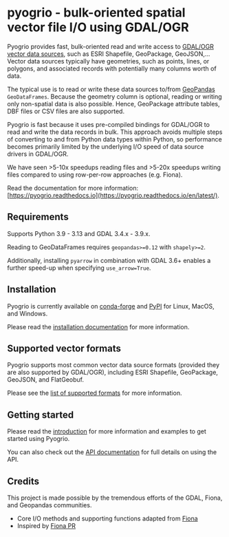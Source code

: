 # pyogrio - bulk-oriented spatial vector file I/O using GDAL/OGR

Pyogrio provides fast, bulk-oriented read and write access to 
[GDAL/OGR vector data sources](https://gdal.org/en/latest/drivers/vector/index.html),
such as ESRI Shapefile, GeoPackage, GeoJSON,... Vector data sources typically
have geometries, such as points, lines, or polygons, and associated records
with potentially many columns worth of data.

The typical use is to read or write these data sources to/from
[GeoPandas](https://github.com/geopandas/geopandas) `GeoDataFrames`. Because
the geometry column is optional, reading or writing only non-spatial data is
also possible. Hence, GeoPackage attribute tables, DBF files or CSV files are
also supported.

Pyogrio is fast because it uses pre-compiled bindings for GDAL/OGR to read and
write the data records in bulk. This approach avoids multiple steps of
converting to and from Python data types within Python, so performance becomes
primarily limited by the underlying I/O speed of data source drivers in
GDAL/OGR.

We have seen \>5-10x speedups reading files and \>5-20x speedups writing files
compared to using row-per-row approaches (e.g. Fiona).

Read the documentation for more information:
[https://pyogrio.readthedocs.io](https://pyogrio.readthedocs.io/en/latest/).

## Requirements

Supports Python 3.9 - 3.13 and GDAL 3.4.x - 3.9.x.

Reading to GeoDataFrames requires `geopandas>=0.12` with `shapely>=2`.

Additionally, installing `pyarrow` in combination with GDAL 3.6+ enables
a further speed-up when specifying `use_arrow=True`.

## Installation

Pyogrio is currently available on
[conda-forge](https://anaconda.org/conda-forge/pyogrio)
and [PyPI](https://pypi.org/project/pyogrio/)
for Linux, MacOS, and Windows.

Please read the
[installation documentation](https://pyogrio.readthedocs.io/en/latest/install.html)
for more information.

## Supported vector formats

Pyogrio supports most common vector data source formats (provided they are also
supported by GDAL/OGR), including ESRI Shapefile, GeoPackage, GeoJSON, and
FlatGeobuf.

Please see the [list of supported formats](https://pyogrio.readthedocs.io/en/latest/supported_formats.html)
for more information.

## Getting started

Please read the [introduction](https://pyogrio.readthedocs.io/en/latest/supported_formats.html)
for more information and examples to get started using Pyogrio.

You can also check out the [API documentation](https://pyogrio.readthedocs.io/en/latest/api.html)
for full details on using the API.

## Credits

This project is made possible by the tremendous efforts of the GDAL, Fiona, and
Geopandas communities.

-   Core I/O methods and supporting functions adapted from [Fiona](https://github.com/Toblerity/Fiona)
-   Inspired by [Fiona PR](https://github.com/Toblerity/Fiona/pull/540/files)
